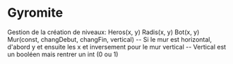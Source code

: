 # Gyromite
Gestion de la création de niveaux:
Heros(x, y)
Radis(x, y)
Bot(x, y)
Mur(const, changDebut, changFin, vertical)
-- Si le mur est horizontal, d'abord y et ensuite les x et inversement pour le mur vertical
-- Vertical est un booléen mais rentrer un int (0 ou 1)
